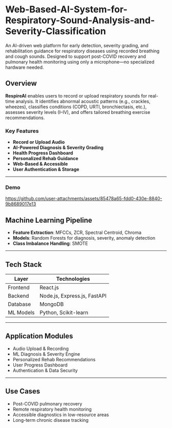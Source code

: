 # Web-Based-AI-System-for-Respiratory-Sound-Analysis-and-Severity-Classification

An AI-driven web platform for early detection, severity grading, and rehabilitation guidance for respiratory diseases using recorded breathing and cough sounds. Designed to support post-COVID recovery and pulmonary health monitoring using only a microphone—no specialized hardware needed.


##  Overview

**RespireAI** enables users to record or upload respiratory sounds for real-time analysis. It identifies abnormal acoustic patterns (e.g., crackles, wheezes), classifies conditions (COPD, URTI, bronchiectasis, etc.), assesses severity levels (I–IV), and offers tailored breathing exercise recommendations.

###  Key Features
- **Record or Upload Audio**  
- **AI-Powered Diagnosis & Severity Grading**  
- **Health Progress Dashboard**  
- **Personalized Rehab Guidance**  
- **Web-Based & Accessible**  
- **User Authentication & Storage**  

---

### Demo
https://github.com/user-attachments/assets/85478a65-fdd0-430e-8840-9b8689017e13


## Machine Learning Pipeline

- **Feature Extraction**: MFCCs, ZCR, Spectral Centroid, Chroma  
- **Models**: Random Forests for diagnosis, severity, anomaly detection  
- **Class Imbalance Handling**: SMOTE  

---

##  Tech Stack

| Layer      | Technologies                     |
|------------|----------------------------------|
| Frontend   | React.js                         |
| Backend    | Node.js, Express.js, FastAPI     |
| Database   | MongoDB                          |
| ML Models  | Python, Scikit-learn             |

---

##  Application Modules

- Audio Upload & Recording  
- ML Diagnosis & Severity Engine  
- Personalized Rehab Recommendations  
- User Progress Dashboard  
- Authentication & Data Security  

---

##  Use Cases

- Post-COVID pulmonary recovery  
- Remote respiratory health monitoring  
- Accessible diagnostics in low-resource areas  
- Long-term chronic disease tracking




